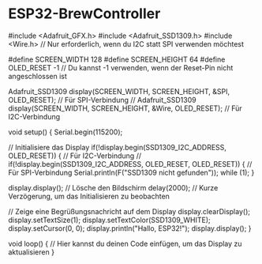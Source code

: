 # ESP32-BrewController


#include <Adafruit_GFX.h>
#include <Adafruit_SSD1309.h>
#include <Wire.h> // Nur erforderlich, wenn du I2C statt SPI verwenden möchtest

#define SCREEN_WIDTH 128
#define SCREEN_HEIGHT 64
#define OLED_RESET    -1 // Du kannst -1 verwenden, wenn der Reset-Pin nicht angeschlossen ist

Adafruit_SSD1309 display(SCREEN_WIDTH, SCREEN_HEIGHT, &SPI, OLED_RESET); // Für SPI-Verbindung
// Adafruit_SSD1309 display(SCREEN_WIDTH, SCREEN_HEIGHT, &Wire, OLED_RESET); // Für I2C-Verbindung

void setup() {
  Serial.begin(115200);

  // Initialisiere das Display
  if(!display.begin(SSD1309_I2C_ADDRESS, OLED_RESET)) { // Für I2C-Verbindung
  // if(!display.begin(SSD1309_I2C_ADDRESS, OLED_RESET, OLED_RESET)) { // Für SPI-Verbindung
    Serial.println(F("SSD1309 nicht gefunden"));
    while (1);
  }

  display.display(); // Lösche den Bildschirm
  delay(2000); // Kurze Verzögerung, um das Initialisieren zu beobachten

  // Zeige eine Begrüßungsnachricht auf dem Display
  display.clearDisplay();
  display.setTextSize(1);
  display.setTextColor(SSD1309_WHITE);
  display.setCursor(0, 0);
  display.println("Hallo, ESP32!");
  display.display();
}

void loop() {
  // Hier kannst du deinen Code einfügen, um das Display zu aktualisieren
}
